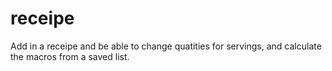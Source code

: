 # receipe
Add in a receipe and be able to change quatities for servings, and calculate the macros from a saved list.
